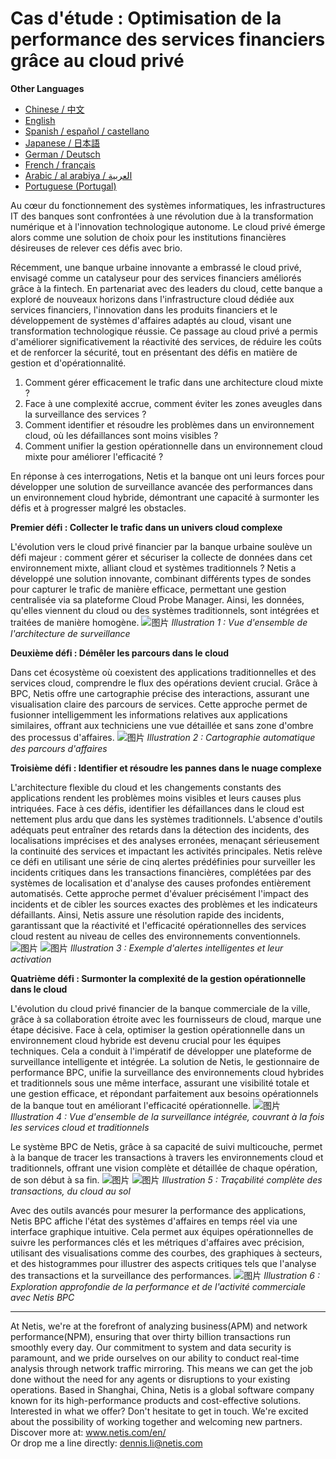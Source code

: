 # Cas d'étude : Optimisation de la performance des services financiers grâce au cloud privé


**Other Languages**

+ [Chinese / 中文](https://github.com/lvdeshuii/OverFlow/blob/main/docs/zh/Smart-Business-Performance-Monitoring-in-Financial-Private-Cloud-Hybrid-Architectures-zh.md)
+ [English](https://github.com/lvdeshuii/OverFlow/blob/main/docs/en/Smart-Business-Performance-Monitoring-in-Financial-Private-Cloud-Hybrid-Architectures-en.md)
+ [Spanish / español / castellano](https://github.com/lvdeshuii/OverFlow/blob/main/docs/es/Smart-Business-Performance-Monitoring-in-Financial-Private-Cloud-Hybrid-Architectures-es.md)
+ [Japanese / 日本語](https://github.com/lvdeshuii/OverFlow/blob/main/docs/ja/Smart-Business-Performance-Monitoring-in-Financial-Private-Cloud-Hybrid-Architectures-ja.md)
+ [German / Deutsch](https://github.com/lvdeshuii/OverFlow/blob/main/docs/de/Smart-Business-Performance-Monitoring-in-Financial-Private-Cloud-Hybrid-Architectures-de.md)
+ [French / français](https://github.com/lvdeshuii/OverFlow/blob/main/docs/fr/Smart-Business-Performance-Monitoring-in-Financial-Private-Cloud-Hybrid-Architectures-fr.md)
+ [Arabic / al arabiya / العربية](https://github.com/lvdeshuii/OverFlow/blob/main/docs/ar/Smart-Business-Performance-Monitoring-in-Financial-Private-Cloud-Hybrid-Architectures-ar.md)
+ [Portuguese (Portugal)](https://github.com/lvdeshuii/OverFlow/blob/main/docs/pt/Smart-Business-Performance-Monitoring-in-Financial-Private-Cloud-Hybrid-Architectures-pt.md)



Au cœur du fonctionnement des systèmes informatiques, les infrastructures IT des banques sont confrontées à une révolution due à la transformation numérique et à l'innovation technologique autonome. Le cloud privé émerge alors comme une solution de choix pour les institutions financières désireuses de relever ces défis avec brio.

Récemment, une banque urbaine innovante a embrassé le cloud privé, envisagé comme un catalyseur pour des services financiers améliorés grâce à la fintech. En partenariat avec des leaders du cloud, cette banque a exploré de nouveaux horizons dans l'infrastructure cloud dédiée aux services financiers, l'innovation dans les produits financiers et le développement de systèmes d'affaires adaptés au cloud, visant une transformation technologique réussie. Ce passage au cloud privé a permis d'améliorer significativement la réactivité des services, de réduire les coûts et de renforcer la sécurité, tout en présentant des défis en matière de gestion et d'opérationnalité.

1. Comment gérer efficacement le trafic dans une architecture cloud mixte ?
2. Face à une complexité accrue, comment éviter les zones aveugles dans la surveillance des services ?
3. Comment identifier et résoudre les problèmes dans un environnement cloud, où les défaillances sont moins visibles ?
4. Comment unifier la gestion opérationnelle dans un environnement cloud mixte pour améliorer l'efficacité ?

En réponse à ces interrogations, Netis et la banque ont uni leurs forces pour développer une solution de surveillance avancée des performances dans un environnement cloud hybride, démontrant une capacité à surmonter les défis et à progresser malgré les obstacles.

**Premier défi : Collecter le trafic dans un univers cloud complexe**

L'évolution vers le cloud privé financier par la banque urbaine soulève un défi majeur : comment gérer et sécuriser la collecte de données dans cet environnement mixte, alliant cloud et systèmes traditionnels ? Netis a développé une solution innovante, combinant différents types de sondes pour capturer le trafic de manière efficace, permettant une gestion centralisée via sa plateforme Cloud Probe Manager. Ainsi, les données, qu'elles viennent du cloud ou des systèmes traditionnels, sont intégrées et traitées de manière homogène. 
![图片](https://mmbiz.qpic.cn/mmbiz_jpg/o672k3fsicq3aiabrR0ibCBLmsV6iae9IV8eicSYpc2jHwmXaszCfF6HXqPXXba4nFMFro0zT1qjp3Vzjz9b6vuojuw/640?wx_fmt=jpeg&wxfrom=5&wx_lazy=1&wx_co=1)
*Illustration 1 : Vue d'ensemble de l'architecture de surveillance*

**Deuxième défi : Démêler les parcours dans le cloud**

Dans cet écosystème où coexistent des applications traditionnelles et des services cloud, comprendre le flux des opérations devient crucial. Grâce à BPC, Netis offre une cartographie précise des interactions, assurant une visualisation claire des parcours de services. Cette approche permet de fusionner intelligemment les informations relatives aux applications similaires, offrant aux techniciens une vue détaillée et sans zone d'ombre des processus d'affaires. 
![图片](https://mmbiz.qpic.cn/mmbiz_jpg/o672k3fsicq3aiabrR0ibCBLmsV6iae9IV8eOnrHmIC2n9WcbibYwPFRPQPZ96KHdQiahRjibd6tGibHPuYzUFLbjV6thQ/640?wx_fmt=jpeg&wxfrom=5&wx_lazy=1&wx_co=1)
*Illustration 2 : Cartographie automatique des parcours d'affaires*

**Troisième défi : Identifier et résoudre les pannes dans le nuage complexe**

L'architecture flexible du cloud et les changements constants des applications rendent les problèmes moins visibles et leurs causes plus intriquées. Face à ces défis, identifier les défaillances dans le cloud est nettement plus ardu que dans les systèmes traditionnels. L'absence d'outils adéquats peut entraîner des retards dans la détection des incidents, des localisations imprécises et des analyses erronées, menaçant sérieusement la continuité des services et impactant les activités principales. Netis relève ce défi en utilisant une série de cinq alertes prédéfinies pour surveiller les incidents critiques dans les transactions financières, complétées par des systèmes de localisation et d'analyse des causes profondes entièrement automatisés. Cette approche permet d'évaluer précisément l'impact des incidents et de cibler les sources exactes des problèmes et les indicateurs défaillants. Ainsi, Netis assure une résolution rapide des incidents, garantissant que la réactivité et l'efficacité opérationnelles des services cloud restent au niveau de celles des environnements conventionnels. 
![图片](https://mmbiz.qpic.cn/mmbiz_jpg/o672k3fsicq3aiabrR0ibCBLmsV6iae9IV8eZ07v3TGgWRswlTmhibicHKBdZia0OPxTMQxwHORfmGqvnMiahsTTYYJUuQ/640?wx_fmt=jpeg&wxfrom=5&wx_lazy=1&wx_co=1)
![图片](https://mmbiz.qpic.cn/mmbiz_jpg/o672k3fsicq3aiabrR0ibCBLmsV6iae9IV8ePCCCibQxF2DIvaTDHkIeTTBOTJs7MPO6BooPryicOAkZSsEcEYhXd1rw/640?wx_fmt=jpeg&wxfrom=5&wx_lazy=1&wx_co=1)
*Illustration 3 : Exemple d'alertes intelligentes et leur activation*

**Quatrième défi : Surmonter la complexité de la gestion opérationnelle dans le cloud**

L'évolution du cloud privé financier de la banque commerciale de la ville, grâce à sa collaboration étroite avec les fournisseurs de cloud, marque une étape décisive. Face à cela, optimiser la gestion opérationnelle dans un environnement cloud hybride est devenu crucial pour les équipes techniques. Cela a conduit à l'impératif de développer une plateforme de surveillance intelligente et intégrée. La solution de Netis, le gestionnaire de performance BPC, unifie la surveillance des environnements cloud hybrides et traditionnels sous une même interface, assurant une visibilité totale et une gestion efficace, et répondant parfaitement aux besoins opérationnels de la banque tout en améliorant l'efficacité opérationnelle. 
![图片](https://mmbiz.qpic.cn/mmbiz_jpg/o672k3fsicq3aiabrR0ibCBLmsV6iae9IV8e7XjvzyrIL4l0ibJ9MQfBgGpdOMHve9iclMQvEicNURHvY5vx8kC9agXDg/640?wx_fmt=jpeg&wxfrom=5&wx_lazy=1&wx_co=1)
*Illustration 4 : Vue d'ensemble de la surveillance intégrée, couvrant à la fois les services cloud et traditionnels*

Le système BPC de Netis, grâce à sa capacité de suivi multicouche, permet à la banque de tracer les transactions à travers les environnements cloud et traditionnels, offrant une vision complète et détaillée de chaque opération, de son début à sa fin. 
![图片](https://mmbiz.qpic.cn/mmbiz_jpg/o672k3fsicq3aiabrR0ibCBLmsV6iae9IV8e2FTsia5XDYUnrfSlSbyrjmAibyuG1Dxa3Fp29w1nJXbcNoh5MAVTVVyw/640?wx_fmt=jpeg&wxfrom=5&wx_lazy=1&wx_co=1)
![图片](https://mmbiz.qpic.cn/mmbiz_jpg/o672k3fsicq3aiabrR0ibCBLmsV6iae9IV8e9mAK5j45wGqhT1bMceXP5BV6pcDiaKHv5fa0LRTib5O3VCtW49mSfMWQ/640?wx_fmt=jpeg&wxfrom=5&wx_lazy=1&wx_co=1)
*Illustration 5 : Traçabilité complète des transactions, du cloud au sol*

Avec des outils avancés pour mesurer la performance des applications, Netis BPC affiche l'état des systèmes d'affaires en temps réel via une interface graphique intuitive. Cela permet aux équipes opérationnelles de suivre les performances clés et les métriques d'affaires avec précision, utilisant des visualisations comme des courbes, des graphiques à secteurs, et des histogrammes pour illustrer des aspects critiques tels que l'analyse des transactions et la surveillance des performances. 
![图片](https://mmbiz.qpic.cn/mmbiz_jpg/o672k3fsicq3aiabrR0ibCBLmsV6iae9IV8e7mMSVibHAvuc6M4icWmYcK574PkxXfXL2ibric5mkAcF1AibM1RwWLV3HdA/640?wx_fmt=jpeg&wxfrom=5&wx_lazy=1&wx_co=1)
*Illustration 6 : Exploration approfondie de la performance et de l'activité commerciale avec Netis BPC*
***
At Netis, we're at the forefront of analyzing business(APM) and network performance(NPM), ensuring that over thirty billion transactions run smoothly every day. Our commitment to system and data security is paramount, and we pride ourselves on our ability to conduct real-time analysis through network traffic mirroring. This means we can get the job done without the need for any agents or disruptions to your existing operations. Based in Shanghai, China, Netis is a global software company known for its high-performance products and cost-effective solutions. Interested in what we offer? Don't hesitate to get in touch. We're excited about the possibility of working together and welcoming new partners.  
Discover more at: www.netis.com/en/  
Or drop me a line directly: dennis.li@netis.com
